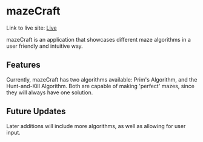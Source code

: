 # mazeCraft

Link to live site: [Live](http://moktarjama.com/mazeCraft)

mazeCraft is an application that showcases different maze algorithms in a user friendly and intuitive way.

## Features

Currently, mazeCraft has two algorithms available: Prim's Algorithm, and the Hunt-and-Kill Algorithm. Both are capable of making 'perfect' mazes, since they will always have one solution.

## Future Updates

Later additions will include more algorithms, as well as allowing for user input.
